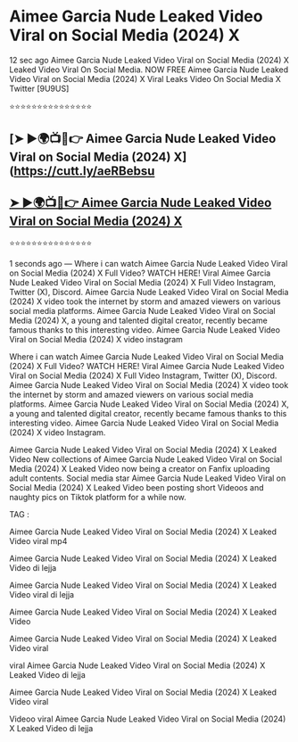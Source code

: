﻿# Aimee Garcia Nude Leaked Video Viral on Social Media (2024) X



12 sec ago Aimee Garcia Nude Leaked Video Viral on Social Media (2024) X Leaked Video Viral On Social Media. NOW FREE Aimee Garcia Nude Leaked Video Viral on Social Media (2024) X Viral Leaks Video On Social Media X Twitter [9U9US]

⭐⭐⭐⭐⭐⭐⭐⭐⭐⭐⭐⭐⭐⭐⭐

## [➤ ►🌍📺📱👉 Aimee Garcia Nude Leaked Video Viral on Social Media (2024) X](https://cutt.ly/aeRBebsu

## [➤ ►🌍📺📱👉 Aimee Garcia Nude Leaked Video Viral on Social Media (2024) X](https://cutt.ly/aeRBebsu)


⭐⭐⭐⭐⭐⭐⭐⭐⭐⭐⭐⭐⭐⭐⭐



1 seconds ago — Where i can watch Aimee Garcia Nude Leaked Video Viral on Social Media (2024) X Full Video? WATCH HERE! Viral Aimee Garcia Nude Leaked Video Viral on Social Media (2024) X Full Video Instagram, Twitter (X), Discord. Aimee Garcia Nude Leaked Video Viral on Social Media (2024) X video took the internet by storm and amazed viewers on various social media platforms. Aimee Garcia Nude Leaked Video Viral on Social Media (2024) X, a young and talented digital creator, recently became famous thanks to this interesting video. Aimee Garcia Nude Leaked Video Viral on Social Media (2024) X video instagram

Where i can watch Aimee Garcia Nude Leaked Video Viral on Social Media (2024) X Full Video? WATCH HERE! Viral Aimee Garcia Nude Leaked Video Viral on Social Media (2024) X Full Video Instagram, Twitter (X), Discord. Aimee Garcia Nude Leaked Video Viral on Social Media (2024) X video took the internet by storm and amazed viewers on various social media platforms. Aimee Garcia Nude Leaked Video Viral on Social Media (2024) X, a young and talented digital creator, recently became famous thanks to this interesting video. Aimee Garcia Nude Leaked Video Viral on Social Media (2024) X video Instagram.

Aimee Garcia Nude Leaked Video Viral on Social Media (2024) X Leaked Video New collections of Aimee Garcia Nude Leaked Video Viral on Social Media (2024) X Leaked Video now being a creator on Fanfix uploading adult contents. Social media star Aimee Garcia Nude Leaked Video Viral on Social Media (2024) X Leaked Video been posting short Videoos and naughty pics on Tiktok platform for a while now.

TAG :

 

Aimee Garcia Nude Leaked Video Viral on Social Media (2024) X Leaked Video viral mp4

 

Aimee Garcia Nude Leaked Video Viral on Social Media (2024) X Leaked Video di lejja

 

Aimee Garcia Nude Leaked Video Viral on Social Media (2024) X Leaked Video viral di lejja

 

Aimee Garcia Nude Leaked Video Viral on Social Media (2024) X Leaked Video

 

Aimee Garcia Nude Leaked Video Viral on Social Media (2024) X Leaked Video viral

 

viral Aimee Garcia Nude Leaked Video Viral on Social Media (2024) X Leaked Video di lejja

 

Aimee Garcia Nude Leaked Video Viral on Social Media (2024) X Leaked Video viral

 

Videoo viral Aimee Garcia Nude Leaked Video Viral on Social Media (2024) X Leaked Video di lejja